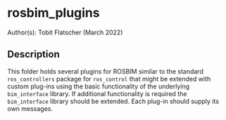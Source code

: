# rosbim_plugins 

Author(s): Tobit Flatscher (March 2022)

## Description

This folder holds several plugins for ROSBIM similar to the standard `ros_controllers` package for `ros_control` that might be extended with custom plug-ins using the basic functionality of the underlying `bim_interface` library. If additional functionality is required the `bim_interface` library should be extended. Each plug-in should supply its own messages.
